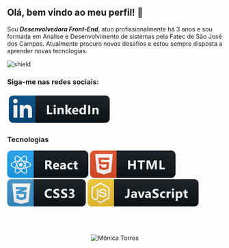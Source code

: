 ## Olá, bem vindo ao meu perfil! 👋

Sou ***Desenvolvedora Front-End***, atuo profissionalmente há 3 anos e sou formada em Analise e Desenvolvimento de sistemas pela Fatec de São José dos Campos. Atualmente procuro novos desafios e estou sempre disposta a aprender novas tecnologias. 

![shield](https://img.shields.io/github/followers/Monica261?style=social)


### Siga-me nas redes sociais:

<p align="left">

  <a href="https://www.linkedin.com/in/mônica-torres-198875149">
    <img src="./img/linkedin.svg" alt="linkedin" style="vertical-align:top; margin:6px 4px">
  </a>
</p>  
  

### Tecnologias
<p align="left">
  <img src="./img/react.svg" alt="react">
  <img src="./img/html.svg" alt="html">
  <img src="./img/css3.svg" alt="css">
  <img src="./img/js.svg" alt="js">
</p>
<br /><br />

<p align="center"> <img src="https://github-readme-stats.vercel.app/api?username=Monica261&show_icons=true&theme=gotham" alt="Mônica Torres"/>
